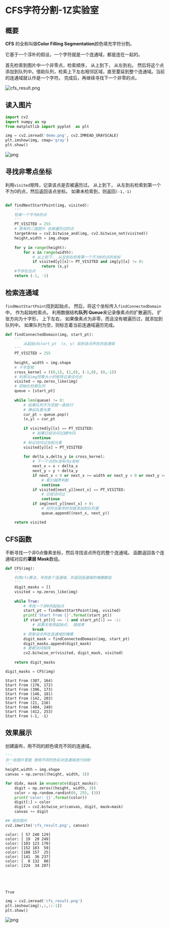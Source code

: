 
# CFS字符分割-1Z实验室

## 概要

**CFS** 的全称叫做**Color Filling Segmentation**颜色填充字符分割。

它基于一个淳朴的假设，一个字符就是一个连通域，都是连在一起的。 

首先检索到图片中一个非零点，检索顺序， 从上到下， 从左到右。 然后将这个点添加到队列中。借助队列，检索上下左右相邻区域，直至蔓延到整个连通域。当前的连通域就认作是一个字符。
完成后，再继续寻找下一个非零的点。

![cfs_result.png](./image/cfs_result.png)


## 读入图片


```python
import cv2
import numpy as np
from matplotlib import pyplot  as plt
```


```python
img = cv2.imread('demo.png', cv2.IMREAD_GRAYSCALE)
plt.imshow(img, cmap='gray')
plt.show()
```


![png](./image/output_5_0.png)


## 寻找非零点坐标

利用`visited`矩阵，记录该点是否被遍历过。 从上到下， 从左到右检索到第一个不为0的点，然后返回该点坐标。
如果未检索到，则返回`(-1,-1)`


```python

def findNextStartPoint(img, visited):
    '''
    检索一个不为0的点
    '''
    PT_VISITED = 255
    # 原来的二值图片 去掉遍历过的点
    targetArea = cv2.bitwise_and(img, cv2.bitwise_not(visited))
    height,width = img.shape
    
    for y in range(height):
        for x in range(width):
            # 从上到下， 从左到右检索第一个不为0的点的坐标
            if visited[y][x]!= PT_VISITED and img[y][x] != 0:
                return (x,y)
    #不存在白点
    return (-1, -1)
```

## 检索连通域

`findNextStartPoint`找到起始点， 然后，将这个坐标传入`findConnectedDomain`中， 作为起始检索点。
利用数据结构**队列 Queue**来记录像素点的扩散遍历。 扩张方向为十字形， 上下左右， 如果像素点为非零，而且没有被遍历过，就添加到队列中。
如果队列为空，则标志着当前连通域遍历完成。



```python
def findConnectedDomain(img, start_pt):
    '''
        从起始点start_pt  (x, y) 找到该点所在的连通域
    '''
    PT_VISITED = 255
    
    height, width = img.shape
    # 十字型核 
    cross_kernel = ((0,1), (1,0), (-1,0), (0,-1))
    # 利用与img同等大小的矩阵记录访问点
    visited = np.zeros_like(img)
    # 初始化检索队列
    queue = [start_pt]
    
    while len(queue) != 0:
        # 如果队列不为空就一直执行
        # 弹出队首元素
        cur_pt = queue.pop()
        (x,y) = cur_pt
        
        if visited[y][x] == PT_VISITED:
            # 如果已经访问过就PASS
            continue
        # 标记访问过当前元素
        visited[y][x] = PT_VISITED
        
        for delta_x,delta_y in cross_kernel:
            # 下一个点的x坐标与y坐标
            next_x = x + delta_x 
            next_y = y + delta_y
            if next_x < 0 or next_x >= width or next_y < 0 or next_y >= height:
                # 索引越界判断
                continue
            if visited[next_y][next_x] == PT_VISITED:
                # 已经访问过
                continue
            if img[next_y][next_x] > 0:
                # 将符合条件的邻居添加到队列里
                queue.append((next_x, next_y))

    return visited

```

## CFS函数

不断寻找一个非0点像素坐标，然后寻找该点所在的整个连通域。
函数返回各个连通域对应的**罩层 Mask**数组。


```python
def CFS(img):
    '''
    利用cfs算法，寻找各个连通域，并返回连通域的掩模数组
    '''
    digit_masks = []
    visited = np.zeros_like(img)
    
    while True:
        # 寻找一个非0的起始点
        start_pt = findNextStartPoint(img, visited)
        print('Start From {}'.format(start_pt))
        if start_pt[0] == -1 and start_pt[1] == -1:
            # 如果无有效起始点， 就结束
            break
        # 获取该点所在连通域的掩模
        digit_mask = findConnectedDomain(img, start_pt)
        digit_masks.append(digit_mask)
        # 更新访问矩阵
        cv2.bitwise_or(visited, digit_mask, visited)
    
    return digit_masks
```


```python
digit_masks = CFS(img)
```

    Start From (307, 164)
    Start From (176, 172)
    Start From (396, 173)
    Start From (146, 181)
    Start From (142, 203)
    Start From (21, 216)
    Start From (404, 249)
    Start From (412, 253)
    Start From (-1, -1)


## 效果展示

创建画布，用不同的颜色填充不同的连通域。


```python
'''
在一张图片里面 使用不同的色彩对连通域进行绘制
'''
height,width = img.shape
canvas = np.zeros((height, width, 3))

for didx, mask in enumerate(digit_masks):
    digit = np.zeros((height, width, 3))
    color = np.random.randint(0, 255, (3))
    print('color: {}'.format(color))
    digit[:] = color
    digit = cv2.bitwise_or(canvas, digit, mask=mask)
    canvas += digit

## 保存图片
cv2.imwrite('cfs_result.png', canvas)
```

    color: [ 57 240 129]
    color: [ 19  20 249]
    color: [103 123 170]
    color: [152 183  59]
    color: [188 157  25]
    color: [141  36 237]
    color: [  8 132  80]
    color: [224  34 207]





    True




```python
img = cv2.imread('cfs_result.png')
plt.imshow(img[:,:,::-1])
plt.show()
```


![png](./image/output_15_0.png)

